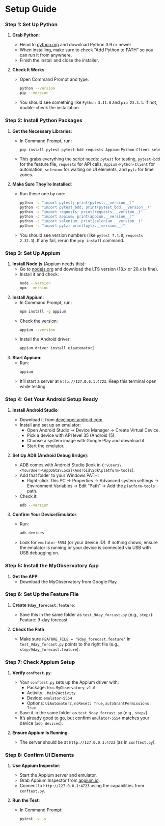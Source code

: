 # Setup Guide

### Step 1: Set Up Python
1. **Grab Python**:
   - Head to [python.org](https://www.python.org/downloads/) and download Python 3.9 or newer
   - When installing, make sure to check “Add Python to PATH” so you can run it from anywhere.
   - Finish the install and close the installer.

2. **Check It Works**:
   - Open Command Prompt and type:
     ```bash
     python --version
     pip --version
     ```
   - You should see something like `Python 3.11.0` and `pip 23.3.1`. If not, double-check the installation.

### Step 2: Install Python Packages
1. **Get the Necessary Libraries**:
   - In Command Prompt, run:
     ```bash
     pip install pytest pytest-bdd requests Appium-Python-Client selenium pytz
     ```
   - This grabs everything the script needs: `pytest` for testing, `pytest-bdd` for the feature file, `requests` for API calls, `Appium-Python-Client` for automation, `selenium` for waiting on UI elements, and `pytz` for time zones.

2. **Make Sure They’re Installed**:
   - Run these one by one:
     ```bash
     python -c "import pytest; print(pytest.__version__)"
     python -c "import pytest_bdd; print(pytest_bdd.__version__)"
     python -c "import requests; print(requests.__version__)"
     python -c "import appium; print(appium.__version__)"
     python -c "import selenium; print(selenium.__version__)"
     python -c "import pytz; print(pytz.__version__)"
     ```
   - You should see version numbers (like `pytest 7.4.0`, `requests 2.32.3`). If any fail, rerun the `pip install` command.

### Step 3: Set Up Appium
1. **Install Node.js** (Appium needs this):
   - Go to [nodejs.org](https://nodejs.org/en/download/) and download the LTS version (18.x or 20.x is fine).
   - Install it and check:
     ```bash
     node --version
     npm --version
     ```
2. **Install Appium**:
   - In Command Prompt, run:
     ```bash
     npm install -g appium
     ```
   - Check the version:
     ```bash
     appium --version
     ```
   - Install the Android driver:
     ```bash
     appium driver install uiautomator2
     ```
3. **Start Appium**:
   - Run:
     ```bash
     appium
     ```
   - It’ll start a server at `http://127.0.0.1:4723`. Keep this terminal open while testing.

### Step 4: Get Your Android Setup Ready
1. **Install Android Studio**:
   - Download it from [developer.android.com](https://developer.android.com/studio).
   - Install and set up an emulator:
     - Open Android Studio → Device Manager → Create Virtual Device.
     - Pick a device with API level 35 (Android 15).
     - Choose a system image with Google Play and download it.
     - Start the emulator.

2. **Set Up ADB (Android Debug Bridge)**:
   - ADB comes with Android Studio (look in `C:\Users\<YourUser>\AppData\Local\Android\Sdk\platform-tools`).
   - Add that folder to your Windows PATH:
     - Right-click This PC → Properties → Advanced system settings → Environment Variables → Edit “Path” → Add the `platform-tools` path.
   - Check it:
     ```bash
     adb --version
     ```

3. **Confirm Your Device/Emulator**:
   - Run:
     ```bash
     adb devices
     ```
   - Look for `emulator-5554` (or your device ID). If nothing shows, ensure the emulator is running or your device is connected via USB with USB debugging on.

### Step 5: Install the MyObservatory App
1. **Get the APP**:
   - Download the MyObservatory from Google Play

### Step 6: Set Up the Feature File
1. **Create `9day_forecast.feature`**:
   - Save this in the same folder as `test_9day_forcast.py` (e.g., `step/`):
     Feature: 9-day forecast

2. **Check the Path**:
   - Make sure `FEATURE_FILE = '9day_forecast.feature'` in `test_9day_forcast.py` points to the right file (e.g., `step/9day_forecast.feature`).

### Step 7: Check Appium Setup
1. **Verify `conftest.py`**:
   - Your `conftest.py` sets up the Appium driver with:
     - Package: `hko.MyObservatory_v1_0`
     - Activity: `.Main2Activity`
     - Device: `emulator-5554`
     - Options: `UiAutomator2`, `noReset: True`, `autoGrantPermissions: True`
   - Save it in the same folder as `test_9day_forcast.py` (e.g., `step/`).
   - It’s already good to go, but confirm `emulator-5554` matches your device (`adb devices`).

2. **Ensure Appium Is Running**:
   - The server should be at `http://127.0.0.1:4723` (as in `conftest.py`).

### Step 8: Confirm UI Elements
1. **Use Appium Inspector**:
   - Start the Appium server and emulator.
   - Grab Appium Inspector from [appium.io](https://appium.io/docs/en/2.0/guides/inspector/).
   - Connect to `http://127.0.0.1:4723` using the capabilities from `conftest.py`.

2. **Run the Test**:
   - In Command Prompt:
     ```bash
     pytest -v -s
     ```